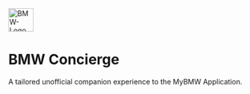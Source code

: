<img width="50" height="47" alt="BMW-Logo" src="https://github.com/user-attachments/assets/9ba64150-410c-4a1c-90a5-b900e21771eb" />

# BMW Concierge
A tailored unofficial companion experience to the MyBMW Application.

[^1]: All logos and brand names are property of their respective owners, and the use does not imply endorsement of or affiliation with Smartcar. This project is not affiliated with BMW AG or its subsidiaries.
